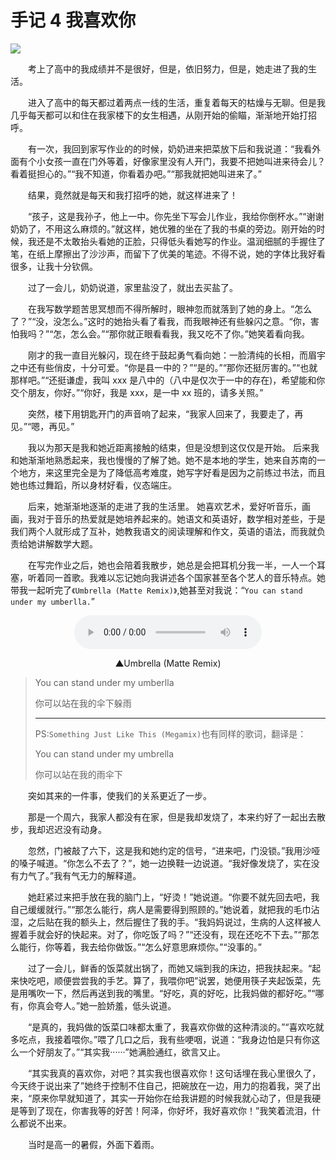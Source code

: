 # 手记 4 我喜欢你

![](https://images.weserv.nl/?url=https://i0.hdslb.com/bfs/album/822826025b9595c1c6cf63358cd491b43f65a507.jpg)

&emsp;&emsp;考上了高中的我成绩并不是很好，但是，依旧努力，但是，她走进了我的生活。

&emsp;&emsp;进入了高中的每天都过着两点一线的生活，重复着每天的枯燥与无聊。但是我几乎每天都可以和住在我家楼下的女生相遇，从刚开始的偷瞄，渐渐地开始打招呼。

&emsp;&emsp;有一次，我回到家写作业的的时候，奶奶进来把菜放下后和我说道：“我看外面有个小女孩一直在门外等着，好像家里没有人开门，我要不把她叫进来待会儿？看着挺担心的。”“我不知道，你看着办吧。”“那我就把她叫进来了。”

&emsp;&emsp;结果，竟然就是每天和我打招呼的她，就这样进来了！

&emsp;&emsp;“孩子，这是我孙子，他上一中。你先坐下写会儿作业，我给你倒杯水。”“谢谢奶奶了，不用这么麻烦的。”就这样，她优雅的坐在了我的书桌的旁边。刚开始的时候，我还是不太敢抬头看她的正脸，只得低头看她写的作业。温润细腻的手握住了笔，在纸上摩擦出了沙沙声，而留下了优美的笔迹。不得不说，她的字体比我好看很多，让我十分钦佩。

&emsp;&emsp;过了一会儿，奶奶说道，家里盐没了，就出去买盐了。

&emsp;&emsp;在我写数学题苦思冥想而不得所解时，眼神忽而就落到了她的身上。“怎么了？”“没，没怎么。”这时的她抬头看了看我，而我眼神还有些躲闪之意。“你，害怕我吗？”“怎，怎么会。”“那你就正眼看看我，我又吃不了你。”她笑着看向我。

&emsp;&emsp;刚才的我一直目光躲闪，现在终于鼓起勇气看向她：一脸清纯的长相，而眉宇之中还有些俏皮，十分可爱。“你是县一中的？”“是的。”“那你还挺厉害的。”“也就那样吧。”“还挺谦虚，我叫 xxx 是八中的（八中是仅次于一中的存在)，希望能和你交个朋友，你好。”“你好，我是 xxx，是一中 xx 班的，请多关照。”

&emsp;&emsp;突然，楼下用钥匙开门的声音响了起来，“我家人回来了，我要走了，再见。”“嗯，再见。”

&emsp;&emsp;我以为那天是我和她近距离接触的结束，但是没想到这仅仅是开始。
后来我和她渐渐地熟悉起来，我也慢慢的了解了她。她不是本地的学生，她来自苏南的一个地方，来这里完全是为了降低高考难度，她写字好看是因为之前练过书法，而且她也练过舞蹈，所以身材好看，仪态端庄。

&emsp;&emsp;后来，她渐渐地逐渐的走进了我的生活里。
她喜欢艺术，爱好听音乐，画画，我对于音乐的热爱就是她培养起来的。她语文和英语好，数学相对差些，于是我们两个人就形成了互补，她教我语文的阅读理解和作文，英语的语法，而我就负责给她讲解数学大题。

&emsp;&emsp;在写完作业之后，她也会陪着我散步，她总是会把耳机分我一半，一人一个耳塞，听着同一首歌。我难以忘记她向我讲述各个国家甚至各个艺人的音乐特点。她带我一起听完了`《Umbrella (Matte Remix)》`,她甚至对我说：“`You can stand under my umberlla.`”

<center>
<audio src="music\Umbrella (Matte Remix)-Ember Island_Matte.mp3" controls=""></audio>
</center>
<center>
<p>▲Umbrella (Matte Remix)</p>
</center>

> You can stand under my umberlla
>
> 你可以站在我的伞下躲雨
>
> ---
>
> PS:`Something Just Like This (Megamix)`也有同样的歌词，翻译是：
>
> You can stand under my umbrella
>
> 你可以站在我的雨伞下

&emsp;&emsp;突如其来的一件事，使我们的关系更近了一步。

&emsp;&emsp;那是一个周六，我家人都没有在家，但是我却发烧了，本来约好了一起出去散步，我却迟迟没有动身。

&emsp;&emsp;忽然，门被敲了六下，这是我和她约定的信号，“进来吧，门没锁。”我用沙哑的嗓子喊道。“你怎么不去了？”，她一边换鞋一边说道。“我好像发烧了，实在没有力气了。”我有气无力的解释道。

&emsp;&emsp;她赶紧过来把手放在我的脑门上，“好烫！”她说道。“你要不就先回去吧，我自己缓缓就行。”“那怎么能行，病人是需要得到照顾的。”她说着，就把我的毛巾沾湿，之后贴在我的额头上，然后握住了我的手。“我妈妈说过，生病的人这样被人握着手就会好的快起来。对了，你吃饭了吗？”“还没有，现在还吃不下去。”“那怎么能行，你等着，我去给你做饭。”“怎么好意思麻烦你。”“没事的。”

&emsp;&emsp;过了一会儿，鲜香的饭菜就出锅了，而她又端到我的床边，把我扶起来。“起来快吃吧，顺便尝尝我的手艺。算了，我喂你吧”说罢，她便用筷子夹起饭菜，先是用嘴吹一下，然后再送到我的嘴里。“好吃，真的好吃，比我妈做的都好吃。”“哪有，你真会夸人。”她一脸娇羞，低头说道。

&emsp;&emsp;“是真的，我妈做的饭菜口味都太重了，我喜欢你做的这种清淡的。”“喜欢吃就多吃点，我接着喂你。”喂了几口之后，我有些哽咽，说道：“我身边怕是只有你这么一个好朋友了。”“其实我······”她满脸通红，欲言又止。

&emsp;&emsp;“其实我真的喜欢你，对吧？其实我也很喜欢你！这句话埋在我心里很久了，今天终于说出来了”她终于控制不住自己，把碗放在一边，用力的抱着我，哭了出来，“原来你早就知道了，其实一开始你在给我讲题的时候我就心动了，但是我硬是等到了现在，你害我等的好苦！阿泽，你好坏，我好喜欢你！”我笑着流泪，什么都说不出来。

&emsp;&emsp;当时是高一的暑假，外面下着雨。
